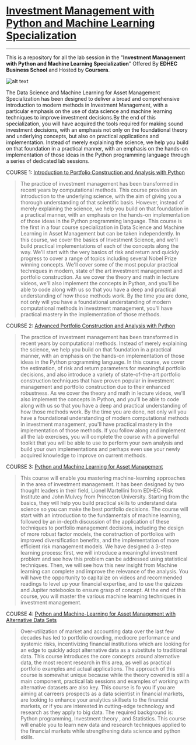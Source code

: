 # [Investment Management with Python and Machine Learning Specialization](https://www.coursera.org/specializations/investment-management-python-machine-learning)
------
This is a repository for all the lab session in the "**Investment Management with Python and Machine Learning Specialization**" Offered By **EDHEC Business School** and Hosted by **Coursera**.

![alt text](https://d3njjcbhbojbot.cloudfront.net/api/utilities/v1/imageproxy/https://coursera-university-assets.s3.amazonaws.com/42/1b0afa423440f59faa76f899199e50/edhec-logo-500x125.png "EDHEC Business School")

The Data Science and Machine Learning for Asset Management Specialization has been designed to deliver a broad and comprehensive introduction to modern methods in Investment Management, with a particular emphasis on the use of data science and machine learning techniques to improve investment decisions.By the end of this specialization, you will have acquired the tools required for making sound investment decisions, with an emphasis not only on the foundational theory and underlying concepts, but also on practical applications and implementation. Instead of merely explaining the science, we help you build on that foundation in a practical manner, with an emphasis on the hands-on implementation of those ideas in the Python programming language through a series of dedicated lab sessions.

COURSE 1: [Introduction to Portfolio Construction and Analysis with Python](https://www.coursera.org/learn/introduction-portfolio-construction-python)

> The practice of investment management has been transformed in recent years by computational methods. This course provides an introduction to the underlying science, with the aim of giving you a thorough understanding of that scientific basis. However, instead of merely explaining the science, we help you build on that foundation in a practical manner, with an emphasis on the hands-on implementation of those ideas in the Python programming language. This course is the first in a four course specialization in Data Science and Machine Learning in Asset Management but can be taken independently. In this course, we cover the basics of Investment Science, and we'll build practical implementations of each of the concepts along the way. We'll start with the very basics of risk and return and quickly progress to cover a range of topics including several Nobel Prize winning concepts. We'll cover some of the most popular practical techniques in modern, state of the art investment management and portfolio construction. As we cover the theory and math in lecture videos, we'll also implement the concepts in Python, and you'll be able to code along with us so that you have a deep and practical understanding of how those methods work. By the time you are done, not only will you have a foundational understanding of modern computational methods in investment management, you'll have practical mastery in the implementation of those methods.

COURSE 2: [Advanced Portfolio Construction and Analysis with Python](https://www.coursera.org/learn/advanced-portfolio-construction-python)

> The practice of investment management has been transformed in recent years by computational methods. Instead of merely explaining the science, we help you build on that foundation in a practical manner, with an emphasis on the hands-on implementation of those ideas in the Python programming language. In this course, we cover the estimation, of risk and return parameters for meaningful portfolio decisions, and also introduce a variety of state-of-the-art portfolio construction techniques that have proven popular in investment management and portfolio construction due to their enhanced robustness. As we cover the theory and math in lecture videos, we'll also implement the concepts in Python, and you'll be able to code along with us so that you have a deep and practical understanding of how those methods work. By the time you are done, not only will you have a foundational understanding of modern computational methods in investment management, you'll have practical mastery in the implementation of those methods. If you follow along and implement all the lab exercises, you will complete the course with a powerful toolkit that you will be able to use to perform your own analysis and build your own implementations and perhaps even use your newly acquired knowledge to improve on current methods.

COURSE 3: [Python and Machine Learning for Asset Management](https://www.coursera.org/learn/python-machine-learning-for-investment-management)

> This course will enable you mastering machine-learning approaches in the area of investment management. It has been designed by two thought leaders in their field, Lionel Martellini from EDHEC-Risk Institute and John Mulvey from Princeton University. Starting from the basics, they will help you build practical skills to understand data science so you can make the best portfolio decisions. The course will start with an introduction to the fundamentals of machine learning, followed by an in-depth discussion of the application of these techniques to portfolio management decisions, including the design of more robust factor models, the construction of portfolios with improved diversification benefits, and the implementation of more efficient risk management models. We have designed a 3-step learning process: first, we will introduce a meaningful investment problem and see how this problem can be addressed using statistical techniques. Then, we will see how this new insight from Machine learning can complete and improve the relevance of the analysis. You will have the opportunity to capitalize on videos and recommended readings to level up your financial expertise, and to use the quizzes and Jupiter notebooks to ensure grasp of concept. At the end of this course, you will master the various machine learning techniques in investment management.

COURSE 4: [Python and Machine-Learning for Asset Management with Alternative Data Sets](https://www.coursera.org/learn/machine-learning-asset-management-alternative-data)

> Over-utilization of market and accounting data over the last few decades has led to portfolio crowding, mediocre performance and systemic risks, incentivizing financial institutions which are looking for an edge to quickly adopt alternative data as a substitute to traditional data. This course introduces the core concepts around alternative data, the most recent research in this area, as well as practical portfolio examples and actual applications. The approach of this course is somewhat unique because while the theory covered is still a main component, practical lab sessions and examples of working with alternative datasets are also key. This course is fo you if you are aiming at carreers prospects as a data scientist in financial markets, are looking to enhance your analytics skillsets to the financial markets, or if you are interested in cutting-edge technology and research as they apply to big data. The required background is: Python programming, Investment theory , and Statistics. This course will enable you to learn new data and research techniques applied to the financial markets while strengthening data science and python skills.
